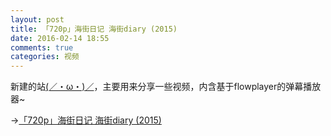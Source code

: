 ```yaml
---
layout: post
title: 「720p」海街日记 海街diary (2015)
date: 2016-02-14 18:55
comments: true
categories: 视频
---
```


新建的站[(／・ω・)／](http://quack.press/)，主要用来分享一些视频，内含基于flowplayer的弹幕播放器~

→[「720p」海街日记 海街diary (2015)](http://quack.press/720p-hai-jie-ri-ji-hai-jie-diary-2015/)



